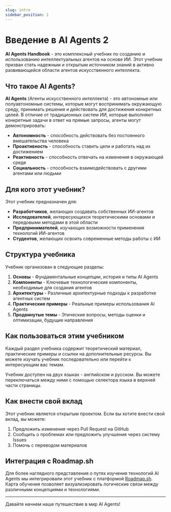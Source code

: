 ```yaml
---
slug: intro
sidebar_position: 1
---
```


# Введение в AI Agents 2

**AI Agents Handbook** - это комплексный учебник по созданию и использованию интеллектуальных агентов на основе ИИ. Этот учебник призван стать надежным и открытым источником знаний в активно развивающейся области агентов искусственного интеллекта.

## Что такое AI Agents?

**AI Agents** (Агенты искусственного интеллекта) - это автономные или полуавтономные системы, которые могут воспринимать окружающую среду, принимать решения и действовать для достижения конкретных целей. В отличие от традиционных систем ИИ, которые выполняют конкретные задачи в ответ на прямые запросы, агенты могут демонстрировать:

- **Автономность** - способность действовать без постоянного вмешательства человека
- **Проактивность** - способность ставить цели и работать над их достижением
- **Реактивность** - способность отвечать на изменения в окружающей среде
- **Социальность** - способность взаимодействовать с другими агентами или людьми

## Для кого этот учебник?

Этот учебник предназначен для:

- **Разработчиков**, желающих создавать собственных ИИ-агентов
- **Исследователей**, интересующихся теоретическими основами и передовыми методами в этой области
- **Предпринимателей**, изучающих возможности применения технологий ИИ-агентов
- **Студентов**, желающих освоить современные методы работы с ИИ

## Структура учебника

Учебник организован в следующие разделы:

1. **Основы** - Фундаментальные концепции, история и типы AI Agents
2. **Компоненты** - Ключевые технологические компоненты, необходимые для создания агентов
3. **Архитектуры** - Различные архитектурные подходы к разработке агентных систем
4. **Практические примеры** - Реальные примеры использования AI Agents
5. **Продвинутые темы** - Этические вопросы, методы оценки и оптимизации, будущие направления

## Как пользоваться этим учебником

Каждый раздел учебника содержит теоретический материал, практические примеры и ссылки на дополнительные ресурсы. Вы можете изучать учебник последовательно или перейти к интересующим вас темам.

Учебник доступен на двух языках - английском и русском. Вы можете переключаться между ними с помощью селектора языка в верхней части страницы.

## Как внести свой вклад

Этот учебник является открытым проектом. Если вы хотите внести свой вклад, вы можете:

1. Предложить изменения через Pull Request на GitHub
2. Сообщить о проблемах или предложить улучшения через систему Issues
3. Помочь с переводом материалов

## Интеграция с Roadmap.sh

Для более наглядного представления о путях изучения технологий AI Agents мы интегрировали этот учебник с платформой [Roadmap.sh](https://roadmap.sh). Карта обучения позволяет визуализировать логические связи между различными концепциями и технологиями.

---

Давайте начнем наше путешествие в мир AI Agents! 